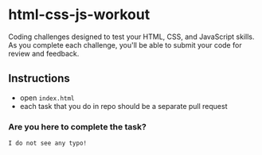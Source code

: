 # html-css-js-workout

Coding challenges designed to test your HTML, CSS, and JavaScript skills.
As you complete each challenge, you'll be able to submit your code for review and feedback.

## Instructions

- open `index.html`
- each task that you do in repo should be a separate pull request

### **Are you here to complete the task?**


`I do not see any typo!`
